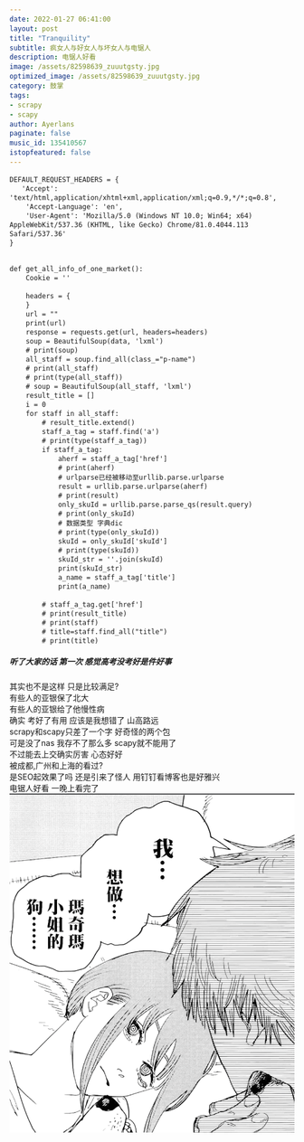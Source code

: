 ```yaml
---
date: 2022-01-27 06:41:00
layout: post
title: "Tranquility"
subtitle: 疯女人与好女人与坏女人与电锯人
description: 电锯人好看  
image: /assets/82598639_zuuutgsty.jpg
optimized_image: /assets/82598639_zuuutgsty.jpg
category: 鼓掌
tags:
- scrapy
- scapy
author: Ayerlans
paginate: false
music_id: 135410567
istopfeatured: false
---
```

```
DEFAULT_REQUEST_HEADERS = {
   'Accept': 'text/html,application/xhtml+xml,application/xml;q=0.9,*/*;q=0.8',
    'Accept-Language': 'en',
    'User-Agent': 'Mozilla/5.0 (Windows NT 10.0; Win64; x64) AppleWebKit/537.36 (KHTML, like Gecko) Chrome/81.0.4044.113 Safari/537.36'
}
```
```

def get_all_info_of_one_market():
    Cookie = ''

    headers = {
    }
    url = ""
    print(url)
    response = requests.get(url, headers=headers)
    soup = BeautifulSoup(data, 'lxml')
    # print(soup)
    all_staff = soup.find_all(class_="p-name")
    # print(all_staff)
    # print(type(all_staff))
    # soup = BeautifulSoup(all_staff, 'lxml')
    result_title = []
    i = 0
    for staff in all_staff:
        # result_title.extend()
        staff_a_tag = staff.find('a')
        # print(type(staff_a_tag))
        if staff_a_tag:
            aherf = staff_a_tag['href']
            # print(aherf)
            # urlparse已经被移动至urllib.parse.urlparse
            result = urllib.parse.urlparse(aherf)
            # print(result)
            only_skuId = urllib.parse.parse_qs(result.query)
            # print(only_skuId)
            # 数据类型 字典dic
            # print(type(only_skuId))
            skuId = only_skuId['skuId']
            # print(type(skuId))
            skuId_str = ''.join(skuId)
            print(skuId_str)
            a_name = staff_a_tag['title']
            print(a_name)

        # staff_a_tag.get['href']
        # print(result_title)
        # print(staff)
        # title=staff.find_all("title")
        # print(title)

```
##### 听了大家的话 第一次 感觉高考没考好是件好事
其实也不是这样 只是比较满足?  
有些人的亚银保了北大  
有些人的亚银给了他慢性病   
确实 考好了有用 应该是我想错了 山高路远  
scrapy和scapy只差了一个字 好奇怪的两个包  
可是没了nas 我存不了那么多 scapy就不能用了  
不过能去上交确实厉害 心态好好  
被成都,广州和上海的看过?  
是SEO起效果了吗 还是引来了怪人 用钉钉看博客也是好雅兴   
电锯人好看  一晚上看完了  
![](/assets/markdown-img-paste-20220127002413964.png)
